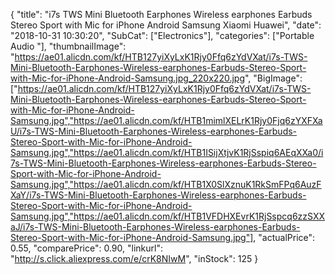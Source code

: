 {
	"title": "i7s TWS Mini Bluetooth Earphones Wireless earphones  Earbuds Stereo Sport with Mic for iPhone Android Samsung Xiaomi Huawei",
	"date": "2018-10-31 10:30:20",
	"SubCat": ["Electronics"],
	"categories": ["Portable Audio "],
	"thumbnailImage": "https://ae01.alicdn.com/kf/HTB127yiXyLxK1Rjy0Ffq6zYdVXat/i7s-TWS-Mini-Bluetooth-Earphones-Wireless-earphones-Earbuds-Stereo-Sport-with-Mic-for-iPhone-Android-Samsung.jpg_220x220.jpg",
	"BigImage": ["https://ae01.alicdn.com/kf/HTB127yiXyLxK1Rjy0Ffq6zYdVXat/i7s-TWS-Mini-Bluetooth-Earphones-Wireless-earphones-Earbuds-Stereo-Sport-with-Mic-for-iPhone-Android-Samsung.jpg","https://ae01.alicdn.com/kf/HTB1mimlXELrK1Rjy0Fjq6zYXFXaU/i7s-TWS-Mini-Bluetooth-Earphones-Wireless-earphones-Earbuds-Stereo-Sport-with-Mic-for-iPhone-Android-Samsung.jpg","https://ae01.alicdn.com/kf/HTB1ISijXtjvK1RjSspiq6AEqXXa0/i7s-TWS-Mini-Bluetooth-Earphones-Wireless-earphones-Earbuds-Stereo-Sport-with-Mic-for-iPhone-Android-Samsung.jpg","https://ae01.alicdn.com/kf/HTB1X0SlXznuK1RkSmFPq6AuzFXaY/i7s-TWS-Mini-Bluetooth-Earphones-Wireless-earphones-Earbuds-Stereo-Sport-with-Mic-for-iPhone-Android-Samsung.jpg","https://ae01.alicdn.com/kf/HTB1VFDHXEvrK1RjSspcq6zzSXXaJ/i7s-TWS-Mini-Bluetooth-Earphones-Wireless-earphones-Earbuds-Stereo-Sport-with-Mic-for-iPhone-Android-Samsung.jpg"],
	"actualPrice": 0.55,
	"comparePrice": 0.90,
	"linkurl": "http://s.click.aliexpress.com/e/crK8NIwM",
	"inStock": 125
}
